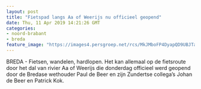 ```yaml
---
layout: post
title: "Fietspad langs Aa of Weerijs nu officieel geopend"
date: Thu, 11 Apr 2019 14:21:26 GMT
categories: 
- noord-brabant 
- breda 
feature_image: "https://images4.persgroep.net/rcs/MkJMboFP4DyapQD9UBJTa_UbB94/diocontent/109591539/_fitwidth/400/?appId=21791a8992982cd8da851550a453bd7f&quality=0.7"
---
```


BREDA - Fietsen, wandelen, hardlopen. Het kan allemaal op de fietsroute door het dal van rivier Aa of Weerijs die donderdag officieel werd geopend door de Bredase wethouder Paul de Beer en zijn Zundertse collega’s Johan de Beer en Patrick Kok.
